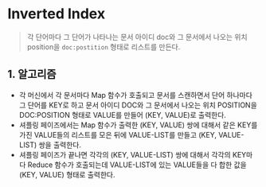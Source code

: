 # Inverted Index

> 각 단어마다 그 단어가 나타나는 문서 아이디 doc와 그 문서에서 나오는 위치 position을 `doc:postition` 형태로 리스트를 만든다.

## 1. 알고리즘

- 각 머신에서 각 문서마다 Map 함수가 호출되고 문서를 스캔하면서 단어 하나마다 그 단어를 KEY로 하고 문서 아이디 DOC와 그 문서에서 나오는 위치 POSITION을 DOC:POSITION 형태로 VALUE를 만들어 (KEY, VALUE)로 출력한다.
- 셔플링 페이즈에서는 Map 함수가 출력한 (KEY, VALUE) 쌍에 대해서 같은 KEY를 가진 VALUE들의 리스트를 모은 뒤에 VALUE-LIST를 만들고 (KEY, VALUE-LIST) 쌍을 출력한다.
- 셔플링 페이즈가 끝나면 각각의 (KEY, VALUE-LIST) 쌍에 대해서 각각의 KEY마다 Reduce 함수가 호출되는데 VALUE-LIST에 있는 VALUE들을 다 합한 값을 (KEY, VALUE) 형태로 출력한다.



